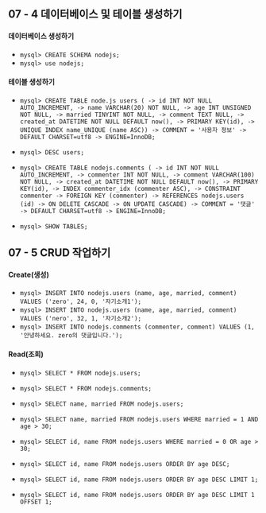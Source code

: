 ## 07 - 4 데이터베이스 및 테이블 생성하기

#### 데이터베이스 생성하기
- `mysql> CREATE SCHEMA nodejs;`
- `mysql> use nodejs;`

#### 테이블 생성하기

- `mysql> CREATE TABLE node.js users (
  -> id INT NOT NULL AUTO_INCREMENT,
  -> name VARCHAR(20) NOT NULL,
  -> age INT UNSIGNED NOT NULL,
  -> married TINYINT NOT NULL,
  -> comment TEXT NULL,
  -> created_at DATETIME NOT NULL DEFAULT now(),
  -> PRIMARY KEY(id),
  -> UNIQUE INDEX name_UNIQUE (name ASC))
  -> COMMENT = '사용자 정보'
  -> DEFAULT CHARSET=utf8
  -> ENGINE=InnoDB;`

- `mysql> DESC users;`

- `mysql> CREATE TABLE nodejs.comments (
  -> id INT NOT NULL AUTO_INCREMENT,
  -> commenter INT NOT NULL,
  -> comment VARCHAR(100) NOT NULL,
  -> created_at DATETIME NOT NULL DEFAULT now(),
  -> PRIMARY KEY(id),
  -> INDEX commenter_idx (commenter ASC),
  -> CONSTRAINT commenter
  -> FOREIGN KEY (commenter)
  -> REFERENCES nodejs.users (id)
  -> ON DELETE CASCADE
  -> ON UPDATE CASCADE)
  -> COMMENT = '댓글'
  -> DEFAULT CHARSET=utf8
  -> ENGINE=InnoDB;`

- `mysql> SHOW TABLES;`

## 07 - 5 CRUD 작업하기

#### Create(생성)

- `mysql> INSERT INTO nodejs.users (name, age, married, comment) VALUES ('zero', 24, 0, '자기소개1');`
- `mysql> INSERT INTO nodejs.users (name, age, married, comment) VALUES ('nero', 32, 1, '자기소개2');`
- `mysql> INSERT INTO nodejs.comments (commenter, comment) VALUES (1, '안녕하세요. zero의 댓글입니다.');`

#### Read(조회)

- `mysql> SELECT * FROM nodejs.users;`
- `mysql> SELECT * FROM nodejs.comments;`

- `mysql> SELECT name, married FROM nodejs.users;`

- `mysql> SELECT name, married FROM nodejs.users WHERE married = 1 AND age > 30;`
- `mysql> SELECT id, name FROM nodejs.users WHERE married = 0 OR age > 30;`

- `mysql> SELECT id, name FROM nodejs.users ORDER BY age DESC;`
- `mysql> SELECT id, name FROM nodejs.users ORDER BY age DESC LIMIT 1;`
- `mysql> SELECT id, name FROM nodejs.users ORDER BY age DESC LIMIT 1 OFFSET 1;`
